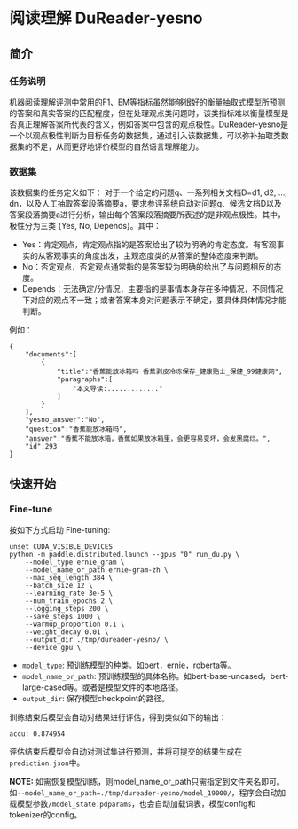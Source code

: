 # 阅读理解 DuReader-yesno

## 简介

### 任务说明
机器阅读理解评测中常用的F1、EM等指标虽然能够很好的衡量抽取式模型所预测的答案和真实答案的匹配程度，但在处理观点类问题时，该类指标难以衡量模型是否真正理解答案所代表的含义，例如答案中包含的观点极性。DuReader-yesno是一个以观点极性判断为目标任务的数据集，通过引入该数据集，可以弥补抽取类数据集的不足，从而更好地评价模型的自然语言理解能力。


### 数据集

该数据集的任务定义如下：
对于一个给定的问题q、一系列相关文档D=d1, d2, …, dn，以及人工抽取答案段落摘要a，要求参评系统自动对问题q、候选文档D以及答案段落摘要a进行分析，输出每个答案段落摘要所表述的是非观点极性。其中，极性分为三类 {Yes, No, Depends}。其中：

* Yes：肯定观点，肯定观点指的是答案给出了较为明确的肯定态度。有客观事实的从客观事实的角度出发，主观态度类的从答案的整体态度来判断。
* No：否定观点，否定观点通常指的是答案较为明确的给出了与问题相反的态度。
* Depends：无法确定/分情况，主要指的是事情本身存在多种情况，不同情况下对应的观点不一致；或者答案本身对问题表示不确定，要具体具体情况才能判断。

例如：
```text
{
    "documents":[
        {
            "title":"香蕉能放冰箱吗 香蕉剥皮冷冻保存_健康贴士_保健_99健康网",
            "paragraphs":[
                "本文导读:............."
            ]
        }
    ],
    "yesno_answer":"No",
    "question":"香蕉能放冰箱吗",
    "answer":"香蕉不能放冰箱，香蕉如果放冰箱里，会更容易变坏，会发黑腐烂。",
    "id":293  
}
```

## 快速开始

### Fine-tune

按如下方式启动 Fine-tuning:

```shell
unset CUDA_VISIBLE_DEVICES
python -m paddle.distributed.launch --gpus "0" run_du.py \
    --model_type ernie_gram \
    --model_name_or_path ernie-gram-zh \
    --max_seq_length 384 \
    --batch_size 12 \
    --learning_rate 3e-5 \
    --num_train_epochs 2 \
    --logging_steps 200 \
    --save_steps 1000 \
    --warmup_proportion 0.1 \
    --weight_decay 0.01 \
    --output_dir ./tmp/dureader-yesno/ \
    --device gpu \
 ```

* `model_type`: 预训练模型的种类。如bert，ernie，roberta等。
* `model_name_or_path`: 预训练模型的具体名称。如bert-base-uncased，bert-large-cased等。或者是模型文件的本地路径。
* `output_dir`: 保存模型checkpoint的路径。

训练结束后模型会自动对结果进行评估，得到类似如下的输出：

```text
accu: 0.874954
```
评估结束后模型会自动对测试集进行预测，并将可提交的结果生成在`prediction.json`中。

**NOTE:** 如需恢复模型训练，则model_name_or_path只需指定到文件夹名即可。如`--model_name_or_path=./tmp/dureader-yesno/model_19000/`，程序会自动加载模型参数`/model_state.pdparams`，也会自动加载词表，模型config和tokenizer的config。
